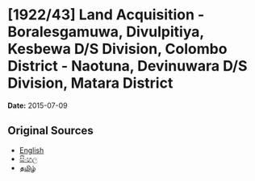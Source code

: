 # [1922/43] Land Acquisition - Boralesgamuwa, Divulpitiya, Kesbewa D/S Division, Colombo District - Naotuna, Devinuwara D/S Division, Matara District

**Date:** 2015-07-09

## Original Sources

- [English](https://documents.gov.lk/view/extra-gazettes/2015/7/1922-43_E.pdf)
- [සිංහල](https://documents.gov.lk/view/extra-gazettes/2015/7/1922-43_S.pdf)
- [தமிழ்](https://documents.gov.lk/view/extra-gazettes/2015/7/1922-43_T.pdf)
